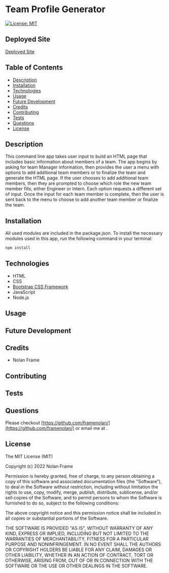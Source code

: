 # Team Profile Generator

[![License: MIT](https://img.shields.io/badge/License-MIT-yellow.svg)](https://opensource.org/licenses/MIT)

## Deployed Site

[Deployed Site](https://framenolan.github.io/team-profile-generator)

## Table of Contents
* [Description](#description)
* [Installation](#installation)
* [Technologies](#technologies)
* [Usage](#usage)
* [Future Development](#future-development)
* [Credits](#credits)
* [Contributing](#contributing)
* [Tests](#tests)
* [Questions](#questions)
* [License](#license)

## Description

This command line app takes user input to build an HTML page that includes basic information about members of a team. The app begins by asking for team Manager information, then provides the user a menu with options to add additional team members or to finalize the team and generate the HTML page. If the user chooses to add additional team members, then they are prompted to choose which role the new team member fills, either Engineer or Intern. Each option requests a different set of input. Once the input for each team member is complete, then the user is sent back to the menu to choose to add another team member or finalize the team.

## Installation

All used modules are included in the package.json. To install the necessary modules used in this app, run the following command in your terminal:

```md
npm install
```


## Technologies

- HTML
- CSS
- [Bootstrap CSS Framework](https://getbootstrap.com/)
- JavaScript
- Node.js

## Usage



## Future Development

## Credits

- Nolan Frame

## Contributing



## Tests



## Questions

Please checkout [https://github.com/framenolan/](https://github.com/framenolan/) or email me at [](mailto:).

## License

The MIT License (MIT)

Copyright (c) 2022 Nolan Frame

Permission is hereby granted, free of charge, to any person obtaining a copy of this software and associated documentation files (the "Software"), to deal in the Software without restriction, including without limitation the rights to use, copy, modify, merge, publish, distribute, sublicense, and/or sell copies of the Software, and to permit persons to whom the Software is furnished to do so, subject to the following conditions:

The above copyright notice and this permission notice shall be included in all copies or substantial portions of the Software.

THE SOFTWARE IS PROVIDED "AS IS", WITHOUT WARRANTY OF ANY KIND, EXPRESS OR IMPLIED, INCLUDING BUT NOT LIMITED TO THE WARRANTIES OF MERCHANTABILITY, FITNESS FOR A PARTICULAR PURPOSE AND NONINFRINGEMENT. IN NO EVENT SHALL THE AUTHORS OR COPYRIGHT HOLDERS BE LIABLE FOR ANY CLAIM, DAMAGES OR OTHER LIABILITY, WHETHER IN AN ACTION OF CONTRACT, TORT OR OTHERWISE, ARISING FROM, OUT OF OR IN CONNECTION WITH THE SOFTWARE OR THE USE OR OTHER DEALINGS IN THE SOFTWARE.